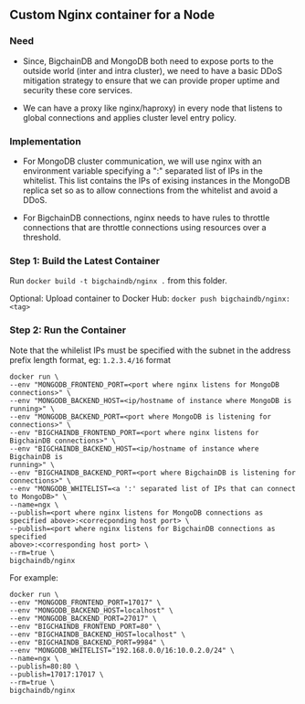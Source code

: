 ## Custom Nginx container for a Node

### Need

*  Since, BigchainDB and MongoDB both need to expose ports to the outside
   world (inter and intra cluster), we need to have a basic DDoS mitigation
   strategy to ensure that we can provide proper uptime and security these
   core services.

*  We can have a proxy like nginx/haproxy) in every node that listens to
   global connections and applies cluster level entry policy.

### Implementation
*  For MongoDB cluster communication, we will use nginx with an environment
   variable specifying a ":" separated list of IPs in the whitelist. This list
   contains the IPs of exising instances in the MongoDB replica set so as to
   allow connections from the whitelist and avoid a DDoS.

*  For BigchainDB connections, nginx needs to have rules to throttle
   connections that are throttle connections using resources over a threshold.


### Step 1: Build the Latest Container

Run `docker build -t bigchaindb/nginx .` from this folder.

Optional: Upload container to Docker Hub:
`docker push bigchaindb/nginx:<tag>`

### Step 2: Run the Container

Note that the whilelist IPs must be specified with the subnet in the address
prefix length format, eg: `1.2.3.4/16` format

```
docker run \
--env "MONGODB_FRONTEND_PORT=<port where nginx listens for MongoDB connections>" \
--env "MONGODB_BACKEND_HOST=<ip/hostname of instance where MongoDB is running>" \
--env "MONGODB_BACKEND_PORT=<port where MongoDB is listening for connections>" \
--env "BIGCHAINDB_FRONTEND_PORT=<port where nginx listens for BigchainDB connections>" \
--env "BIGCHAINDB_BACKEND_HOST=<ip/hostname of instance where BigchainDB is
running>" \
--env "BIGCHAINDB_BACKEND_PORT=<port where BigchainDB is listening for
connections>" \
--env "MONGODB_WHITELIST=<a ':' separated list of IPs that can connect to MongoDB>" \
--name=ngx \
--publish=<port where nginx listens for MongoDB connections as specified above>:<correcponding host port> \
--publish=<port where nginx listens for BigchainDB connections as specified
above>:<corresponding host port> \
--rm=true \
bigchaindb/nginx
```

For example:
```
docker run \
--env "MONGODB_FRONTEND_PORT=17017" \
--env "MONGODB_BACKEND_HOST=localhost" \
--env "MONGODB_BACKEND_PORT=27017" \
--env "BIGCHAINDB_FRONTEND_PORT=80" \
--env "BIGCHAINDB_BACKEND_HOST=localhost" \
--env "BIGCHAINDB_BACKEND_PORT=9984" \
--env "MONGODB_WHITELIST="192.168.0.0/16:10.0.2.0/24" \
--name=ngx \
--publish=80:80 \
--publish=17017:17017 \
--rm=true \
bigchaindb/nginx
```


